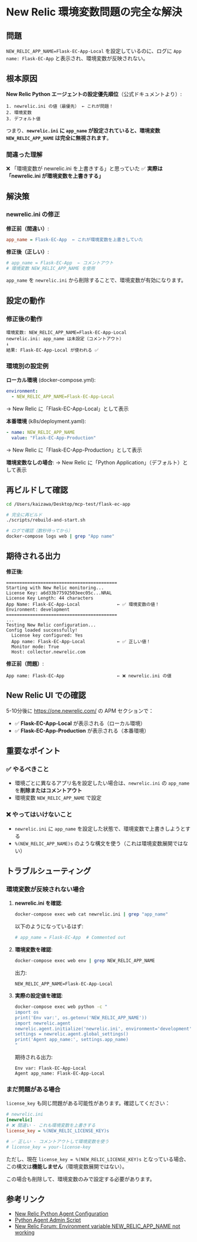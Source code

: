 # New Relic 環境変数問題の完全な解決

## 問題
`NEW_RELIC_APP_NAME=Flask-EC-App-Local` を設定しているのに、ログに `App name: Flask-EC-App` と表示され、環境変数が反映されない。

## 根本原因

**New Relic Python エージェントの設定優先順位**（公式ドキュメントより）:

```
1. newrelic.ini の値（最優先） ← これが問題！
2. 環境変数
3. デフォルト値
```

つまり、**`newrelic.ini` に `app_name` が設定されていると、環境変数 `NEW_RELIC_APP_NAME` は完全に無視されます**。

### 間違った理解
❌ 「環境変数が newrelic.ini を上書きする」と思っていた
✅ **実際は「newrelic.ini が環境変数を上書きする」**

## 解決策

### newrelic.ini の修正

**修正前（間違い）**:
```ini
app_name = Flask-EC-App  ← これが環境変数を上書きしていた
```

**修正後（正しい）**:
```ini
# app_name = Flask-EC-App  ← コメントアウト
# 環境変数 NEW_RELIC_APP_NAME を使用
```

`app_name` を `newrelic.ini` から削除することで、環境変数が有効になります。

## 設定の動作

### 修正後の動作
```
環境変数: NEW_RELIC_APP_NAME=Flask-EC-App-Local
newrelic.ini: app_name は未設定（コメントアウト）
↓
結果: Flask-EC-App-Local が使われる ✅
```

### 環境別の設定例

**ローカル環境** (docker-compose.yml):
```yaml
environment:
  - NEW_RELIC_APP_NAME=Flask-EC-App-Local
```
→ New Relic に「Flask-EC-App-Local」として表示

**本番環境** (k8s/deployment.yaml):
```yaml
- name: NEW_RELIC_APP_NAME
  value: "Flask-EC-App-Production"
```
→ New Relic に「Flask-EC-App-Production」として表示

**環境変数なしの場合**:
→ New Relic に「Python Application」（デフォルト）として表示

## 再ビルドして確認

```bash
cd /Users/kaizawa/Desktop/mcp-test/flask-ec-app

# 完全に再ビルド
./scripts/rebuild-and-start.sh

# ログで確認（数秒待ってから）
docker-compose logs web | grep "App name"
```

## 期待される出力

**修正後**:
```
==========================================
Starting with New Relic monitoring...
License Key: a6d33b77592503eec05c...NRAL
License Key Length: 44 characters
App Name: Flask-EC-App-Local              ← ✅ 環境変数の値！
Environment: development
==========================================
...
Testing New Relic configuration...
Config loaded successfully!
  License key configured: Yes
  App name: Flask-EC-App-Local            ← ✅ 正しい値！
  Monitor mode: True
  Host: collector.newrelic.com
```

**修正前（問題）**:
```
App name: Flask-EC-App                    ← ❌ newrelic.ini の値
```

## New Relic UI での確認

5-10分後に https://one.newrelic.com/ の APM セクションで：
- ✅ **Flask-EC-App-Local** が表示される（ローカル環境）
- ✅ **Flask-EC-App-Production** が表示される（本番環境）

## 重要なポイント

### ✅ やるべきこと
- 環境ごとに異なるアプリ名を設定したい場合は、`newrelic.ini` の `app_name` を**削除またはコメントアウト**
- 環境変数 `NEW_RELIC_APP_NAME` で設定

### ❌ やってはいけないこと
- `newrelic.ini` に `app_name` を設定した状態で、環境変数で上書きしようとする
- `%(NEW_RELIC_APP_NAME)s` のような構文を使う（これは環境変数展開ではない）

## トラブルシューティング

### 環境変数が反映されない場合

1. **newrelic.ini を確認**:
   ```bash
   docker-compose exec web cat newrelic.ini | grep "app_name"
   ```

   以下のようになっているはず:
   ```ini
   # app_name = Flask-EC-App  # Commented out
   ```

2. **環境変数を確認**:
   ```bash
   docker-compose exec web env | grep NEW_RELIC_APP_NAME
   ```

   出力:
   ```
   NEW_RELIC_APP_NAME=Flask-EC-App-Local
   ```

3. **実際の設定値を確認**:
   ```bash
   docker-compose exec web python -c "
   import os
   print('Env var:', os.getenv('NEW_RELIC_APP_NAME'))
   import newrelic.agent
   newrelic.agent.initialize('newrelic.ini', environment='development')
   settings = newrelic.agent.global_settings()
   print('Agent app_name:', settings.app_name)
   "
   ```

   期待される出力:
   ```
   Env var: Flask-EC-App-Local
   Agent app_name: Flask-EC-App-Local
   ```

### まだ問題がある場合

`license_key` も同じ問題がある可能性があります。確認してください：

```ini
# newrelic.ini
[newrelic]
# ❌ 間違い - これも環境変数を上書きする
license_key = %(NEW_RELIC_LICENSE_KEY)s

# ✅ 正しい - コメントアウトして環境変数を使う
# license_key = your-license-key
```

ただし、現在 `license_key = %(NEW_RELIC_LICENSE_KEY)s` となっている場合、この構文は**機能しません**（環境変数展開ではない）。

この場合も削除して、環境変数のみで設定する必要があります。

## 参考リンク

- [New Relic Python Agent Configuration](https://docs.newrelic.com/docs/apm/agents/python-agent/configuration/python-agent-configuration/)
- [Python Agent Admin Script](https://docs.newrelic.com/docs/apm/agents/python-agent/installation/python-agent-admin-script-advanced-usage/)
- [New Relic Forum: Environment variable NEW_RELIC_APP_NAME not working](https://forum.newrelic.com/s/hubtopic/aAX8W0000015AuOWAU/environment-variable-newrelicappname-not-working)
